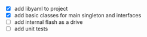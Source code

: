 - [x] add libyaml to project
- [x] add basic classes for main singleton and interfaces
- [ ] add internal flash as a drive
- [ ] add unit tests
